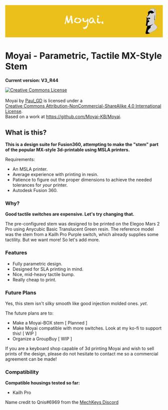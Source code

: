 <img src="images/banner.png">

# Moyai - Parametric, Tactile MX-Style Stem
**Current version: V3_R44**

<a rel="license" href="http://creativecommons.org/licenses/by-nc-sa/4.0/"><img alt="Creative Commons License" style="border-width:0" src="https://i.creativecommons.org/l/by-nc-sa/4.0/88x31.png" /></a><br /><br><span xmlns:dct="http://purl.org/dc/terms/" property="dct:title">Moyai</span> by <a xmlns:cc="http://creativecommons.org/ns#" href="https://github.com/PaulGameDev" property="cc:attributionName" rel="cc:attributionURL">Paul_GD</a> is licensed under a <br><a rel="license" href="http://creativecommons.org/licenses/by-nc-sa/4.0/">Creative Commons Attribution-NonCommercial-ShareAlike 4.0 International License</a>.<br />Based on a work at <a xmlns:dct="http://purl.org/dc/terms/" href="https://github.com/Moyai-KB/Moyai" rel="dct:source">https://github.com/Moyai-KB/Moyai</a>.

## What is this?
**This is a design suite for Fusion360, attempting to make the "stem" part of the popular MX-style 3d-printable using MSLA printers.**

Requirements: 
- An MSLA printer.
- Average experience with printing in resin.
- Patience to figure out the proper dimensions to achieve the needed tolerances for *your* printer.
- Autodesk Fusion 360.

### Why?
**Good tactile switches are expensive. Let's try changing that.**

The pre-configured stem was designed to be printed on the Elegoo Mars 2 Pro using Anycubic Basic Translucent Green resin. The reference model was the stem from a Kailh Pro Purple switch, which already supplies some tactility. But we want more! So let's add more.

### Features
- Fully parametric design.
- Designed for SLA printing in mind.
- Nice, mid-heavy tactile bump.
- Really cheap to print.

### Future Plans
Yes, this stem isn't silky smooth like good injection molded ones. *yet*.

The future plans are to:
- Make a Moyai-BOX stem [ Planned ]
- Make Moyai compatible with more switches. Look at my ko-fi to support this! [ WIP ]
- Organize a GroupBuy [ WIP ]

If you are a keyboard shop capable of 3d printing Moyai and wish to sell prints of the design, please do not hesitate to contact me so a commercial agreement can be made!


### Compatibility
**Compatible housings tested so far:**
- Kailh Pro

Name credit to Qnis#6969 from the [MechKeys Discord](https://discord.com/invite/mechkeys)